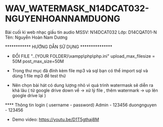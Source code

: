 # WAV_WATERMASK_N14DCAT032-NGUYENHOANNAMDUONG
Bài cuối kì web nhạc giấu tin audio
MSSV: N14DCAT032
Lớp: D14CQAT01-N
Tên: Nguyễn Hoàn Nam Dương

************ HƯỚNG DẪN SỮ DỤNG ***************
- ĐỔI FILE "..{YOUR FOLDER}\xampp\php\php.ini"
	upload_max_filesize = 50M
	post_max_size=50M
	
- Trong thư mục đã đính kèm file mp3 và sql bạn có thể import sql và dùng 1 file mp3 để test thử
- Nên chọn bài hát có dung lượng nhỏ vì quá trình watermask sẽ diễn ra khá lâu ( từ google drive down về -> xử lý file , thêm watermark -> up lên google drive lại ) 

**** Thông tin login ( username - password)
Admin -  123456
duongnguyen - 123456
- Demo video: https://youtu.be/D1T5gthaj8M

